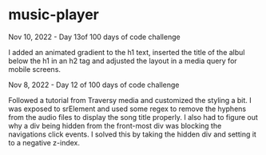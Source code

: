 # music-player

Nov 10, 2022 - Day 13of 100 days of code challenge

I added an animated gradient to the h1 text, inserted the title of the albul below the h1 in an h2 tag and adjusted the layout in a media query for mobile screens.

Nov 8, 2022 - Day 12 of 100 days of code challenge

Followed a tutorial from Traversy media and customized the styling a bit. I was exposed to srElement and used some regex to remove the hyphens from the audio files to display the song title properly. I also had to figure out why a div being hidden from the front-most div was blocking the navigations click events. I solved this by taking the hidden div and setting it to a negative z-index.
